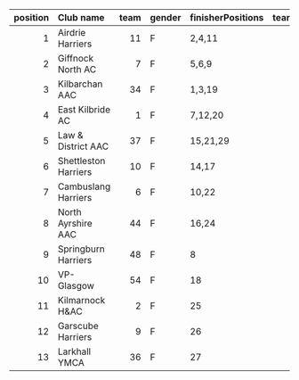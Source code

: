 |   position | Club name            |   team | gender   | finisherPositions   |   teamPoints |   penaltyPoints |   totalPoints |   totalFinishers | Website                                    |
|-----------:|:---------------------|-------:|:---------|:--------------------|-------------:|----------------:|--------------:|-----------------:|:-------------------------------------------|
|          1 | Airdrie Harriers     |     11 | F        | 2,4,11              |           17 |               0 |            17 |                4 | http://airdrieharriers.org/                |
|          2 | Giffnock North AC    |      7 | F        | 5,6,9               |           20 |               0 |            20 |                4 | https://www.giffnocknorth.co.uk/           |
|          3 | Kilbarchan AAC       |     34 | F        | 1,3,19              |           23 |               0 |            23 |                3 | https://kilbarchanaac.org.uk/              |
|          4 | East Kilbride AC     |      1 | F        | 7,12,20             |           39 |               0 |            39 |                5 | http://www.ekac.org.uk/                    |
|          5 | Law & District AAC   |     37 | F        | 15,21,29            |           65 |               0 |            65 |                3 | http://www.lawaac.co.uk/                   |
|          6 | Shettleston Harriers |     10 | F        | 14,17               |           31 |              40 |            71 |                2 | http://shettlestonharriers.org.uk/         |
|          7 | Cambuslang Harriers  |      6 | F        | 10,22               |           32 |              40 |            72 |                2 | https://cambuslangharriers.org/            |
|          8 | North Ayrshire AAC   |     44 | F        | 16,24               |           40 |              40 |            80 |                2 | https://naathletics.co.uk/                 |
|          9 | Springburn Harriers  |     48 | F        | 8                   |            8 |              80 |            88 |                1 | https://www.springburnharriers.co.uk/      |
|         10 | VP-Glasgow           |     54 | F        | 18                  |           18 |              80 |            98 |                1 | https://www.vp-glasgow.com                 |
|         11 | Kilmarnock H&AC      |      2 | F        | 25                  |           25 |              80 |           105 |                1 | http://www.kilmarnockharriers.com/         |
|         12 | Garscube Harriers    |      9 | F        | 26                  |           26 |              80 |           106 |                1 | https://www.garscubeharriers.org.uk/       |
|         13 | Larkhall YMCA        |     36 | F        | 27                  |           27 |              80 |           107 |                1 | https://www.facebook.com/larkhallharriers/ |